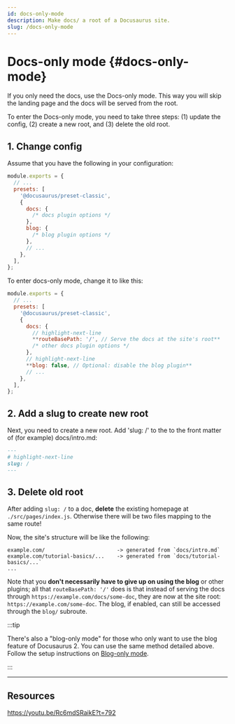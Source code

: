 ```yaml
---
id: docs-only-mode
description: Make docs/ a root of a Docusaurus site.
slug: /docs-only-mode
---
```


# Docs-only mode {#docs-only-mode}

If you only need the docs, use the Docs-only mode. This way you will skip the landing page and the docs will be served from the root.

To enter the Docs-only mode, you need to take three steps: (1) update the config, (2) create a new root, and (3) delete the old root.

## 1. Change config

Assume that you have the following in your configuration:

```js title="docusaurus.config.js"
module.exports = {
  // ...
  presets: [
    '@docusaurus/preset-classic',
    {
      docs: {
        /* docs plugin options */
      },
      blog: {
        /* blog plugin options */
      },
      // ...
    },
  ],
};
```

To enter docs-only mode, change it to like this:

```js title="docusaurus.config.js"
module.exports = {
  // ...
  presets: [
    '@docusaurus/preset-classic',
    {
      docs: {
        // highlight-next-line
        **routeBasePath: '/', // Serve the docs at the site's root**
        /* other docs plugin options */
      },
      // highlight-next-line
      **blog: false, // Optional: disable the blog plugin**
      // ...
    },
  ],
};
```

## 2. Add a slug to create new root

Next, you need to create a new root. Add 'slug: /' to the to the front matter of (for example) docs/intro.md:

```md title="docs/intro.md"
---
# highlight-next-line
slug: /
---
```

## 3. Delete old root

After adding `slug: /` to a doc, **delete** the existing homepage at `./src/pages/index.js`. Otherwise there will be two files mapping to the same route!

Now, the site's structure will be like the following:

```
example.com/                       -> generated from `docs/intro.md`
example.com/tutorial-basics/...    -> generated from `docs/tutorial-basics/...`
...
```

Note that you **don't necessarily have to give up on using the blog** or other plugins; all that `routeBasePath: '/'` does is that instead of serving the docs through `https://example.com/docs/some-doc`, they are now at the site root: `https://example.com/some-doc`. The blog, if enabled, can still be accessed through the `blog/` subroute.

:::tip

There's also a "blog-only mode" for those who only want to use the blog feature of Docusaurus 2. You can use the same method detailed above. Follow the setup instructions on [Blog-only mode](../../blog.mdx#blog-only-mode).

:::

---

## Resources

https://youtu.be/Rc6mdSRaikE?t=792
